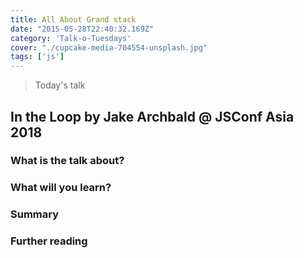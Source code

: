 ```yaml
---
title: All About Grand stack
date: "2015-05-28T22:40:32.169Z"
category: 'Talk-o-Tuesdays'
cover: "./cupcake-media-704554-unsplash.jpg"
tags: ['js']
---
```


> Today's talk

## In the Loop by Jake Archbald @ JSConf Asia 2018

### What is the talk about?

### What will you learn?

### Summary

### Further reading
